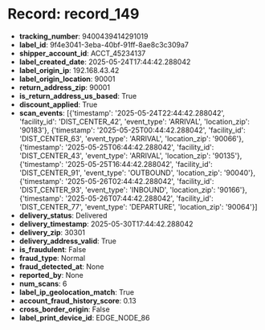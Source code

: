 # Record: record_149

- **tracking_number**: 9400439414291019
- **label_id**: 9f4e3041-3eba-40bf-91ff-8ae8c3c309a7
- **shipper_account_id**: ACCT_45234137
- **label_created_date**: 2025-05-24T17:44:42.288042
- **label_origin_ip**: 192.168.43.42
- **label_origin_location**: 90001
- **return_address_zip**: 90001
- **is_return_address_us_based**: True
- **discount_applied**: True
- **scan_events**: [{'timestamp': '2025-05-24T22:44:42.288042', 'facility_id': 'DIST_CENTER_42', 'event_type': 'ARRIVAL', 'location_zip': '90183'}, {'timestamp': '2025-05-25T00:44:42.288042', 'facility_id': 'DIST_CENTER_63', 'event_type': 'ARRIVAL', 'location_zip': '90066'}, {'timestamp': '2025-05-25T06:44:42.288042', 'facility_id': 'DIST_CENTER_43', 'event_type': 'ARRIVAL', 'location_zip': '90135'}, {'timestamp': '2025-05-25T16:44:42.288042', 'facility_id': 'DIST_CENTER_91', 'event_type': 'OUTBOUND', 'location_zip': '90040'}, {'timestamp': '2025-05-26T02:44:42.288042', 'facility_id': 'DIST_CENTER_93', 'event_type': 'INBOUND', 'location_zip': '90166'}, {'timestamp': '2025-05-26T07:44:42.288042', 'facility_id': 'DIST_CENTER_77', 'event_type': 'DEPARTURE', 'location_zip': '90064'}]
- **delivery_status**: Delivered
- **delivery_timestamp**: 2025-05-30T17:44:42.288042
- **delivery_zip**: 30301
- **delivery_address_valid**: True
- **is_fraudulent**: False
- **fraud_type**: Normal
- **fraud_detected_at**: None
- **reported_by**: None
- **num_scans**: 6
- **label_ip_geolocation_match**: True
- **account_fraud_history_score**: 0.13
- **cross_border_origin**: False
- **label_print_device_id**: EDGE_NODE_86